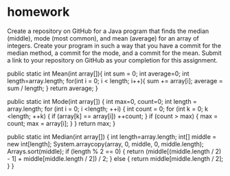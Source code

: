 # homework
Create a repository on GitHub for a Java program that finds the median (middle), mode (most common), and mean (average) for an array of integers. Create your program in such a way that you have a commit for the median method, a commit for the mode, and a commit for the mean. Submit a link to your repository on GitHub as your completion for this assignment.

public static int Mean(int array[]){
int sum = 0;
int average=0;
int length=array.length;
for(int i = 0; i < length; i++){
sum += array[i];
average = sum / length;
}
return average;
}

public static int Mode(int array[]) {
int max=0, count=0;
int length = array.length;
for (int i = 0; i <length; ++i) {
int count = 0;
for (int k = 0; k <length; ++k) {
if (array[k] == array[i]) ++count;
}
if (count > max)
{
max = count;
max = array[i];
}
}
return max;
}

public static int Median(int array[]) {
int length=array.length;
int[] middle = new int[length];
System.arraycopy(array, 0, middle, 0, middle.length);
Arrays.sort(middle);
if (length % 2 == 0) {
return (middle[(middle.length / 2) - 1] + middle[middle.length / 2]) / 2;
} else {
return middle[middle.length / 2];
}
}
